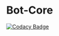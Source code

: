 # Bot-Core
[![Codacy Badge](https://api.codacy.com/project/badge/Grade/35ce46ef8b8d4185b6efa221ae1975ac)](https://app.codacy.com/gh/unified-ban/Bot-Core?utm_source=github.com&utm_medium=referral&utm_content=unified-ban/Bot-Core&utm_campaign=Badge_Grade_Dashboard)